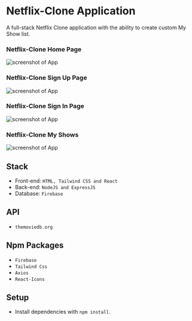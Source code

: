 # Netflix-Clone Application

A full-stack Netflix Clone application with the ability to create custom My Show list.

### Netflix-Clone Home Page

![screenshot of App](https://github.com/Arie139/netflix-clone-app/blob/main/src/docs/Netflix_homepage.png)

### Netflix-Clone Sign Up Page

![screenshot of App](https://github.com/Arie139/netflix-clone-app/blob/main/src/docs/Netflix_signup.png)

### Netflix-Clone Sign In Page

![screenshot of App](https://github.com/Arie139/netflix-clone-app/blob/main/src/docs/Netflix_login.png)

### Netflix-Clone My Shows

![screenshot of App](https://github.com/Arie139/netflix-clone-app/blob/main/src/docs/Netflix_my_shows.png)


## Stack

- Front-end: `HTML, Tailwind CSS and React`
- Back-end: `NodeJS and ExpressJS`
- Database: `Firebase`

## API

- `themoviedb.org`

## Npm Packages

- `Firebase`
- `Tailwind Css`
- `Axios`
- `React-Icons`

## Setup

- Install dependencies with `npm install`.
